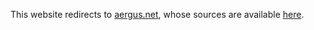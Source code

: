 This website redirects to [aergus.net][aergus-net], whose sources are
available [here][website-source].


[aergus-net]: https://aergus.net
[website-source]: https://gitlab.com/aergus/website

